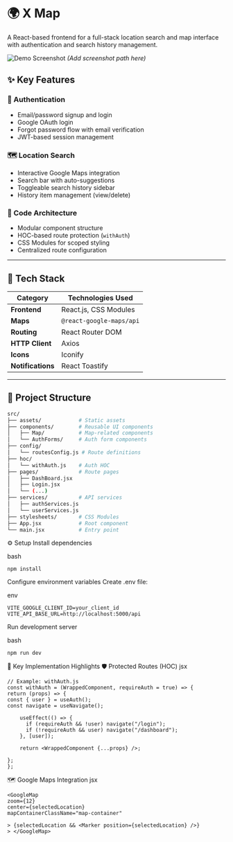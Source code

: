 # 🌍 X Map

A React-based frontend for a full-stack location search and map interface with authentication and search history management.

![Demo Screenshot]() _(Add screenshot path here)_

## ✨ Key Features

### 🔐 Authentication

- Email/password signup and login
- Google OAuth login
- Forgot password flow with email verification
- JWT-based session management

### 🗺️ Location Search

- Interactive Google Maps integration
- Search bar with auto-suggestions
- Toggleable search history sidebar
- History item management (view/delete)

### 🧩 Code Architecture

- Modular component structure
- HOC-based route protection (`withAuth`)
- CSS Modules for scoped styling
- Centralized route configuration

---

## 🚀 Tech Stack

| Category          | Technologies Used        |
| ----------------- | ------------------------ |
| **Frontend**      | React.js, CSS Modules    |
| **Maps**          | `@react-google-maps/api` |
| **Routing**       | React Router DOM         |
| **HTTP Client**   | Axios                    |
| **Icons**         | Iconify                  |
| **Notifications** | React Toastify           |

---

## 📂 Project Structure

```bash
src/
├── assets/            # Static assets
├── components/        # Reusable UI components
│   ├── Map/           # Map-related components
│   └── AuthForms/     # Auth form components
├── config/
│   └── routesConfig.js # Route definitions
├── hoc/
│   └── withAuth.js    # Auth HOC
├── pages/             # Route pages
│   ├── DashBoard.jsx
│   ├── Login.jsx
│   └── (...)
├── services/          # API services
│   ├── authServices.js
│   └── userServices.js
├── stylesheets/       # CSS Modules
├── App.jsx            # Root component
└── main.jsx           # Entry point

```

⚙️ Setup
Install dependencies

bash

```
npm install
```

Configure environment variables
Create .env file:

env

```
VITE_GOOGLE_CLIENT_ID=your_client_id
VITE_API_BASE_URL=http://localhost:5000/api
```

Run development server

bash

```
npm run dev
```

🔗 Key Implementation Highlights
🛡️ Protected Routes (HOC)
jsx

```
// Example: withAuth.js
const withAuth = (WrappedComponent, requireAuth = true) => {
return (props) => {
const { user } = useAuth();
const navigate = useNavigate();

    useEffect(() => {
      if (requireAuth && !user) navigate("/login");
      if (!requireAuth && user) navigate("/dashboard");
    }, [user]);

    return <WrappedComponent {...props} />;

};
};
```

🗺️ Google Maps Integration
jsx

```
<GoogleMap
zoom={12}
center={selectedLocation}
mapContainerClassName="map-container"

> {selectedLocation && <Marker position={selectedLocation} />}
> </GoogleMap>

```
